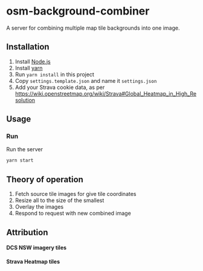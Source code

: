 # osm-background-combiner

A server for combining multiple map tile backgrounds into one image.

## Installation

1. Install [Node.js](https://nodejs.org)
2. Install [yarn](https://classic.yarnpkg.com/en/docs/install)
3. Run `yarn install` in this project
4. Copy `settings.template.json` and name it `settings.json`
5. Add your Strava cookie data, as per https://wiki.openstreetmap.org/wiki/Strava#Global_Heatmap_in_High_Resolution

## Usage

### Run

Run the server

```bash
yarn start
```

## Theory of operation

1. Fetch source tile images for give tile coordinates
2. Resize all to the size of the smallest
3. Overlay the images
4. Respond to request with new combined image

## Attribution

#### DCS NSW imagery tiles

#### Strava Heatmap tiles

